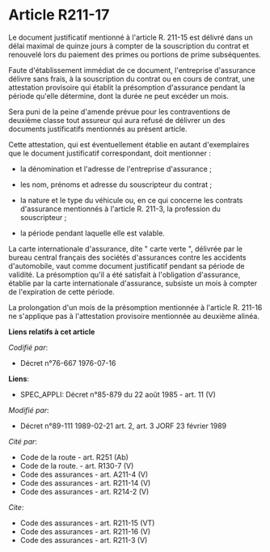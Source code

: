 # Article R211-17

Le document justificatif mentionné à l'article R. 211-15 est délivré dans un délai maximal de quinze jours à compter de la
souscription du contrat et renouvelé lors du paiement des primes ou portions de prime subséquentes. 

Faute d'établissement immédiat de ce document, l'entreprise d'assurance délivre sans frais, à la souscription du contrat ou
en cours de contrat, une attestation provisoire qui établit la présomption d'assurance pendant la période qu'elle détermine,
dont la durée ne peut excéder un mois. 

Sera puni de la peine d'amende prévue pour les contraventions de deuxième classe tout assureur qui aura refusé de délivrer un
des documents justificatifs mentionnés au présent article. 

Cette attestation, qui est éventuellement établie en autant d'exemplaires que le document justificatif correspondant, doit
mentionner :

- la dénomination et l'adresse de l'entreprise d'assurance ;

- les nom, prénoms et adresse du souscripteur du contrat ;

- la nature et le type du véhicule ou, en ce qui concerne les contrats d'assurance mentionnés à l'article R. 211-3, la
profession du souscripteur ;

- la période pendant laquelle elle est valable. 

La carte internationale d'assurance, dite " carte verte ", délivrée par le bureau central français des sociétés d'assurances
contre les accidents d'automobile, vaut comme document justificatif pendant sa période de validité. La présomption qu'il a
été satisfait à l'obligation d'assurance, établie par la carte internationale d'assurance, subsiste un mois à compter de
l'expiration de cette période. 

La prolongation d'un mois de la présomption mentionnée à l'article R. 211-16 ne s'applique pas à l'attestation provisoire
mentionnée au deuxième alinéa.

**Liens relatifs à cet article**

_Codifié par_:

  - Décret n°76-667 1976-07-16

**Liens**:

  - SPEC_APPLI: Décret n°85-879 du 22 août 1985 - art. 11 (V)

_Modifié par_:

  - Décret n°89-111 1989-02-21 art. 2, art. 3 JORF 23 février 1989

_Cité par_:

  - Code de la route - art. R251 (Ab)
  - Code de la route. - art. R130-7 (V)
  - Code des assurances - art. A211-4 (V)
  - Code des assurances - art. R211-14 (V)
  - Code des assurances - art. R214-2 (V)

_Cite_:

  - Code des assurances - art. R211-15 (VT)
  - Code des assurances - art. R211-16 (V)
  - Code des assurances - art. R211-3 (V)

